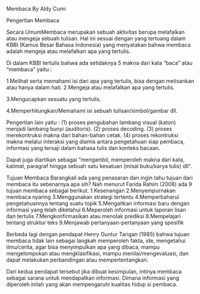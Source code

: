 Membaca
By Aldy Cumi

Pengertian Membaca 

Secara UmumMembaca merupakan sebuah aktivitas berupa melafalkan atau mengeja sebuah tulisan. Hal ini sesuai dengan yang tertuang dalam KBBI (Kamus Besar Bahasa Indonesia) yang menyatakan bahwa membaca adalah
mengeja atau melafalkan apa yang tertulis.

Di dalam KBBI tertulis bahwa ada setidaknya 5 makna dari kata “baca” atau “membaca” yaitu :

1.Melihat serta memahami isi dari apa yang tertulis, bisa dengan melisankan atau hanya dalam hati.
2.Mengeja atau melafalkan apa yang tertulis.

3.Mengucapkan sesuatu yang tertulis.

4.Memperhitungkan/Memahami isi sebuah tulisan/simbol/gambar dll.

Pengertian lain yaitu : (1) proses pengubahan lambang visual (katon) menjadi lambang bunyi (auditoris). (2) proses decoding. (3) proses merekontruksi makna dari bahan-bahan cetak. (4) proses rekontruksi makna melalui interaksi yang diamis antara pengetahuan siap pembaca, informasi yang tersaji dalam bahasa tulis dan konteks bacaan.

Dapat juga diartikan sebagai “mengambil, memperoleh makna dari kata, kalimat, paragraf hingga sebuah satu kesatuan (misal buku/karya tulis) dll”.

Tujuan Membaca
Barangkali ada yang penasaran dan ingin tahu tujuan dari membaca itu sebenarnya apa sih? Nah menurut Farida Rahim (2008) ada 9 tujuan membaca sebagai berikut.
1.Kesenangan
2.Menyempurnakan membaca nyaring
3.Menggunakan strategi tertentu
4.Memperbaharui pengetahuannya tentang suatu topik
5.Mengaitkan informasi baru dengan informasi yang telah diketahui
6.Meperoleh informasi untuk laporan lisan dan tertulis
7.Mengkonfirmasikan atau menolak prediksi
8.Mempelajari tentang struktur teks
9.Menjawab pertanyaan-pertanyaan yang spesifik

Berbeda lagi dengan pendapat Henry Guntur Tarigan (1985) bahwa tujuan membaca tidak lain sebagai langkah memperoleh fakta, ide, mengetahui ilmu/cerita, agar bisa menyimpulkan apa yang dibaca, mampu mengelompokan atau mengklasifikasi, mampu menilai/mengevaluasi, dan dapat melakukan perbandingan atau mempertentangkan.

Dari kedua pendapat tersebut jika dibuat kesimpulan, intinya membaca sebagai sarana untuk mendapatkan informasi. Dimana informasi yang diperoleh inilah yang akan mempengaruhi kualitas hidup si pembaca.